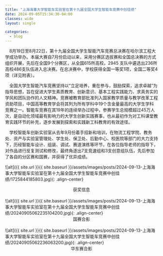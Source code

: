 ```yaml
---
title: "上海海事大学智能车实验室在第十九届全国大学生智能车竞赛中创佳绩"
date: 2024-09-05T15:34:30-04:00
classes: wide
layout: single

categories:
  - blog
---
```

&ensp;&ensp;8月19日至8月22日，第十九届全国大学生智能汽车竞赛总决赛在哈尔滨工程大学成功举办。本届大赛自7月份启动以来，采用分赛区选拔赛和全国总决赛的方式组织开展，先后在全国9个分赛区，从全国615所高校，2945 支队中遴选出236所高校486支队伍进入总决赛。在总决赛中，学校获得全国一等奖1项，全国二等奖4项（详见附表）。

&ensp;&ensp;全国大学生智能汽车竞赛坚持以“立足培养，重在参与，鼓励探索，追求卓越”为指导思想，旨在促进大学生素质教育、创新意识、基本工程实践能力、求真务实的学风和团队协作的人文精神。竞赛被教育部批准列入国家教学质量与教学改革工程资助项目，中国高等教育学会将其列为所有学科中19个含金量最高的大学生学科竞赛之一。智能车竞赛在其19年的连续举办过程中，参赛学生总规模超过45万人次，是自动化领域最有影响力的大学生创新实践赛事，也从最初作为对工科课堂教育实践环节的补充，逐步发展到探索和实践新工科教育的有效途径。

&ensp;&ensp;学校智能车创新实验室从去年9月份着手招新和培训，在物流工程学院、教务处、资产与实验室管理处、学生处、保卫处、后勤中心、校医院等部门的大力支持下，历经智能车设计、组装、调试、赛道演练等环节，在各位指导老师的指导下，对作品进行反复测试和修改，最终角逐出7支竞速组和3支创意组队伍，先后参加了各自的分区赛和国赛，并获得了优异成绩。

![alt]({{ site.url }}{{ site.baseurl }}/assets/images/posts/2024-09-13-上海海事大学智能车实验室在第十九届全国大学生智能车竞赛中创佳绩/1725844185803.jpg){: .align-center}
<center>获奖信息</center>
<br>
![alt]({{ site.url }}{{ site.baseurl }}/assets/images/posts/2024-09-13-上海海事大学智能车实验室在第十九届全国大学生智能车竞赛中创佳绩/20240905062235104200.jpg){: .align-center}
<center>国赛合影</center>
<br>
![alt]({{ site.url }}{{ site.baseurl }}/assets/images/posts/2024-09-13-上海海事大学智能车实验室在第十九届全国大学生智能车竞赛中创佳绩/20240905062236063200.jpg){: .align-center}
<center>华东赛合影</center>




